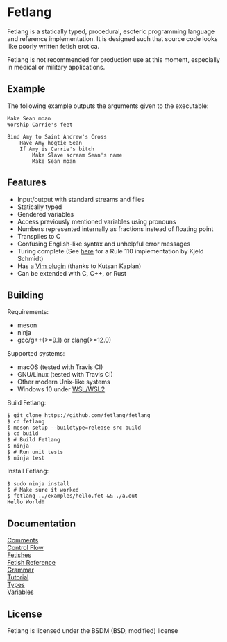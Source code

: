 # Fetlang

Fetlang is a statically typed, procedural, esoteric programming language and
reference implementation. It is designed such that source code looks like
poorly written fetish erotica.  

Fetlang is not recommended for production use at this moment, especially in
medical or military applications.

## Example

The following example outputs the arguments given to the executable:

```
Make Sean moan
Worship Carrie's feet

Bind Amy to Saint Andrew's Cross
    Have Amy hogtie Sean
    If Amy is Carrie's bitch
        Make Slave scream Sean's name
        Make Sean moan
```

## Features

* Input/output with standard streams and files
* Statically typed
* Gendered variables
* Access previously mentioned variables using pronouns
* Numbers represented internally as fractions instead of floating point
* Transpiles to C
* Confusing English-like syntax and unhelpful error messages
* Turing complete (See [here](https://github.com/KjeldSchmidt/Fetlang_110) for
    a Rule 110 implementation by Kjeld Schmidt)
* Has a [Vim plugin](https://github.com/kutsan/vim-fetlang) (thanks to Kutsan Kaplan)
* Can be extended with C, C++, or Rust

## Building

Requirements:

* meson
* ninja
* gcc/g++(>=9.1) or clang(>=12.0)

Supported systems:

* macOS (tested with Travis CI)
* GNU/Linux (tested with Travis CI)
* Other modern Unix-like systems
* Windows 10 under [WSL/WSL2](https://docs.microsoft.com/en-us/windows/wsl/install-win10)

Build Fetlang:

```shell
$ git clone https://github.com/fetlang/fetlang
$ cd fetlang
$ meson setup --buildtype=release src build
$ cd build
$ # Build Fetlang
$ ninja
$ # Run unit tests
$ ninja test
```

Install Fetlang:

```shell
$ sudo ninja install
$ # Make sure it worked
$ fetlang ../examples/hello.fet && ./a.out
Hello World!
```

## Documentation

[Comments](docs/comments.md)  
[Control Flow](docs/control%20flow.md)  
[Fetishes](docs/fetishes.md)  
[Fetish Reference](docs/reference.md)  
[Grammar](docs/grammar.md)  
[Tutorial](docs/tutorial.md)  
[Types](docs/types.md)  
[Variables](docs/variables.md)  

## License

Fetlang is licensed under the BSDM (BSD, modified) license
